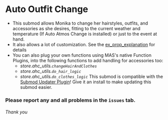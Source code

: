 # Auto Outfit Change
- This submod allows Monika to change her hairstyles, outfits, and accessories as she desires, fitting to the current weather and temperature (If Auto Atmos Change is installed) or just to the event at hand.
- It also allows a lot of customization. See the [ex_prop_explanation](game/Submods/Auto%20Hair%20Change/ex_prop_explanation.md) for details
- You can also plug your own functions using MAS's native Function Plugins, into the following functions to add handling for accessories too:
  - *store.ahc_utils.`changeHairAndClothes`*
  - *store.ahc_utils.`do_hair_logic`*
  - *store.ahc_utils.`do_clothes_logic`*
This submod is compatible with the [Submod Updater Plugin](https://github.com/Booplicate/MAS-Submods-SubmodUpdaterPlugin/releases/latest)! Give it an install to make updating this submod easier.

### Please report any and all problems in the `issues` tab.
###### Thank you

